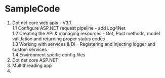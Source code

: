# SampleCode

1. Dot net core web apis - V3.1  
    1.1 Configure ASP.NET request pipeline - add Log4Net  
    1.2 Creating the API & managing resources  - Get, Post methods, model validation and returning proper status codes  
    1.3 Working with services & DI  - Registering and Injecting logger and custom services  
    1.4 Environment spcific config files    
2. Dot net core ASP.NET   
3. Multithreading app  
4. 
